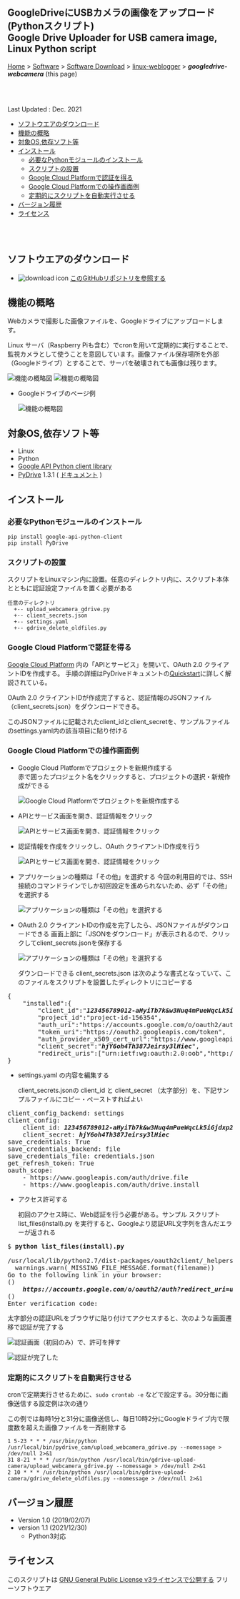 ## GoogleDriveにUSBカメラの画像をアップロード(Pythonスクリプト) <br/>Google Drive Uploader for USB camera image, Linux Python script<!-- omit in toc -->


[Home](https://oasis3855.github.io/webpage/) > [Software](https://oasis3855.github.io/webpage/software/index.html) > [Software Download](https://oasis3855.github.io/webpage/software/software-download.html) > [linux-weblogger](../README.md) > ***googledrive-webcamera*** (this page)

<br />
<br />

Last Updated : Dec. 2021


- [ソフトウエアのダウンロード](#ソフトウエアのダウンロード)
- [機能の概略](#機能の概略)
- [対象OS,依存ソフト等](#対象os依存ソフト等)
- [インストール](#インストール)
  - [必要なPythonモジュールのインストール](#必要なpythonモジュールのインストール)
  - [スクリプトの設置](#スクリプトの設置)
  - [Google Cloud Platformで認証を得る](#google-cloud-platformで認証を得る)
  - [Google Cloud Platformでの操作画面例](#google-cloud-platformでの操作画面例)
  - [定期的にスクリプトを自動実行させる](#定期的にスクリプトを自動実行させる)
- [バージョン履歴](#バージョン履歴)
- [ライセンス](#ライセンス)

<br />
<br />

## ソフトウエアのダウンロード

- ![download icon](../readme_pics/soft-ico-download-darkmode.gif)   [このGitHubリポジトリを参照する](../googledrive-webcamera/) 

## 機能の概略

Webカメラで撮影した画像ファイルを、Googleドライブにアップロードします。

Linux サーバ（Raspberry Piも含む）でcronを用いて定期的に実行することで、監視カメラとして使うことを意図しています。画像ファイル保存場所を外部（Googleドライブ）とすることで、サーバを破壊されても画像は残ります。

  ![機能の概略図](readme_pics/gdrive-schematic.png#gh-light-mode-only)
  ![機能の概略図](readme_pics/gdrive-schematic-darkmode.png#gh-dark-mode-only)

- Googleドライブのページ例

  ![機能の概略図](readme_pics/gdrive-page-sample.jpg)


## 対象OS,依存ソフト等
- Linux
- Python
- [Google API Python client library](https://github.com/googleapis/google-api-python-client)
- [PyDrive](https://pypi.org/project/PyDrive/) 1.3.1 ( [ドキュメント](https://pythonhosted.org/PyDrive/) )

## インストール
### 必要なPythonモジュールのインストール

    pip install google-api-python-client
    pip install PyDrive

### スクリプトの設置
スクリプトをLinuxマシン内に設置。任意のディレクトリ内に、スクリプト本体とともに認証設定ファイルを置く必要がある

    任意のディレクトリ
      +-- upload_webcamera_gdrive.py
      +-- client_secrets.json
      +-- settings.yaml
      +-- gdrive_delete_oldfiles.py

### Google Cloud Platformで認証を得る
[Google Cloud Platform](https://console.cloud.google.com/) 内の「APIとサービス」を開いて、OAuth 2.0 クライアントIDを作成する。
手順の詳細はPyDriveドキュメントの[Quickstart](https://pythonhosted.org/PyDrive/quickstart.html)に詳しく解説されている。

OAuth 2.0 クライアントIDが作成完了すると、認証情報のJSONファイル（client_secrets.json）をダウンロードできる。

このJSONファイルに記載されたclient_idとclient_secretを、サンプルファイルのsettings.yaml内の該当項目に貼り付ける

### Google Cloud Platformでの操作画面例
- Google Cloud Platformでプロジェクトを新規作成する<br/>
赤で囲ったプロジェクト名をクリックすると、プロジェクトの選択・新規作成ができる

  ![Google Cloud Platformでプロジェクトを新規作成する](readme_pics/gdrive-pydrive-console02.jpg)

- APIとサービス画面を開き、認証情報をクリック

  ![APIとサービス画面を開き、認証情報をクリック](readme_pics/gdrive-pydrive-console03.jpg)

- 認証情報を作成をクリックし、OAuth クライアントID作成を行う

  ![APIとサービス画面を開き、認証情報をクリック](readme_pics/gdrive-pydrive-console04.jpg)

- アプリケーションの種類は「その他」を選択する
  今回の利用目的では、SSH接続のコマンドラインでしか初回設定を進められないため、必ず「その他」を選択する

  ![アプリケーションの種類は「その他」を選択する](readme_pics/gdrive-pydrive-console05.jpg)

- OAuth 2.0 クライアントIDの作成を完了したら、JSONファイルがダウンロードできる
  画面上部に「JSONをダウンロード」が表示されるので、クリックしてclient_secrets.jsonを保存する

  ![アプリケーションの種類は「その他」を選択する](readme_pics/gdrive-pydrive-console06.jpg)

  ダウンロードできる client_secrets.json は次のような書式となっていて、このファイルをスクリプトを設置したディレクトリにコピーする

<pre>
{
    "installed":{
        "client_id":"<b><em>123456789012-aHyiTb7k&w3Nuq4mPueWqcLk5iGjdxp2.apps.googleusercontent.com</em></b>",
        "project_id":"project-id-156354",
        "auth_uri":"https://accounts.google.com/o/oauth2/auth",
        "token_uri":"https://oauth2.googleapis.com/token",
        "auth_provider_x509_cert_url":"https://www.googleapis.com/oauth2/v1/certs",
        "client_secret":"<b><em>hjY6oh4Th387Jeirsy3lHiec</em></b>",
        "redirect_uris":["urn:ietf:wg:oauth:2.0:oob","http://localhost"]}
}
</pre>

- settings.yaml の内容を編集する

  client_secrets.jsonの client_id と client_secret （太字部分）を、下記サンプルファイルにコピー・ペーストすればよい
<pre>
client_config_backend: settings
client_config:
    client_id: <b><em>123456789012-aHyiTb7k&w3Nuq4mPueWqcLk5iGjdxp2.apps.googleusercontent.com</em></b>
    client_secret: <b><em>hjY6oh4Th387Jeirsy3lHiec</em></b>
save_credentials: True
save_credentials_backend: file
save_credentials_file: credentials.json
get_refresh_token: True
oauth_scope:
    - https://www.googleapis.com/auth/drive.file
    - https://www.googleapis.com/auth/drive.install
</pre>

- アクセス許可する

  初回のアクセス時に、Web認証を行う必要がある。サンプル スクリプト list_files(install).py を実行すると、Googleより認証URL文字列を含んだエラーが返される

<pre>
$ <b>python list_files(install).py</b>
 
/usr/local/lib/python2.7/dist-packages/oauth2client/_helpers.py:255: UserWarning: Cannot access credentials.json: No such file or directory
  warnings.warn(_MISSING_FILE_MESSAGE.format(filename))
Go to the following link in your browser:
()
    <b><em>https://accounts.google.com/o/oauth2/auth?redirect_uri=urn%3Aietf%3Awg%3Aoauth%3A2.0%3Aoob&response_type=code&client_id=123456789012-aHyiTb7kAw3Nuq4mPueWqcLk5iGjdxp2.apps.googleusercontent.com&scope=https%3A%2F%2Fwww.googleapis.com%2Fauth%2Fdrive.file+https%3A%2F%2Fwww.googleapis.com%2Fauth%2Fdrive.install&approval_prompt=force&access_type=offline</em></b>
()
Enter verification code:
</pre>

  太字部分の認証URLをブラウザに貼り付けてアクセスすると、次のような画面遷移で認証が完了する

  ![認証画面（初回のみ）で、許可を押す](readme_pics/gdrive-pydrive-accessrequest01.jpg)

  ![認証が完了した](readme_pics/gdrive-pydrive-accessrequest02.jpg)

### 定期的にスクリプトを自動実行させる

cronで定期実行させるために、```sudo crontab -e``` などで設定する。30分毎に画像送信する設定例は次の通り

この例では毎時1分と31分に画像送信し、毎日10時2分にGoogleドライブ内で限度数を超えた画像ファイルを一斉削除する

    1 5-23 * * * /usr/bin/python /usr/local/bin/pydrive_cam/upload_webcamera_gdrive.py --nomessage > /dev/null 2>&1
    31 8-21 * * * /usr/bin/python /usr/local/bin/gdrive-upload-camera/upload_webcamera_gdrive.py --nomessage > /dev/null 2>&1
    2 10 * * * /usr/bin/python /usr/local/bin/gdrive-upload-camera/gdrive_delete_oldfiles.py --nomessage > /dev/null 2>&1

## バージョン履歴
- Version 1.0 (2019/02/07)
- version 1.1 (2021/12/30) 
  - Python3対応


## ライセンス

このスクリプトは [GNU General Public License v3ライセンスで公開する](https://gpl.mhatta.org/gpl.ja.html) フリーソフトウエア
